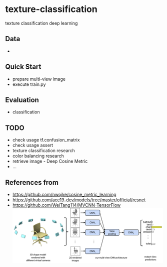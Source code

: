 # texture-classification
texture classification deep learning

## Data
- 

## Quick Start
- prepare multi-view image
- execute train.py

## Evaluation
- classification

## TODO
- check usage tf.confusion_matrix
- check usage assert
- texture classification research
- color balancing research
- retrieve image - Deep Cosine Metric
- ...

## References from
- https://github.com/nwojke/cosine_metric_learning
- https://github.com/ace19-dev/models/tree/master/official/resnet
- https://github.com/WeiTang114/MVCNN-TensorFlow
![](assets/mvcnn_framework.png)

